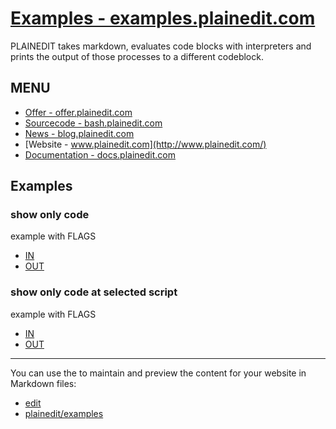# [Examples - examples.plainedit.com](https://examples.plainedit.com/)

PLAINEDIT takes markdown, evaluates code blocks with interpreters and prints the output of those processes to a different codeblock.


## MENU

+ [Offer - offer.plainedit.com](http://offer.plainedit.com/)
+ [Sourcecode - bash.plainedit.com](http://bash.plainedit.com/)
+ [News - blog.plainedit.com](http://blog.plainedit.com/)
+ [Website - www.plainedit.com](http://www.plainedit.com/)
+ [Documentation - docs.plainedit.com](http://www.plainedit.com/)


## Examples

### show only code
example with FLAGS
+ [IN ](1/in.md)
+ [OUT ](1/out.md)

### show only code at selected script
example with FLAGS
+ [IN ](2/in.md)
+ [OUT ](3/out.md)


---

You can use the to maintain and preview the content for your website in Markdown files:

+ [edit](https://github.com/plainedit/examples/edit/master/README.md)
+ [plainedit/examples](https://github.com/plainedit/examples)
